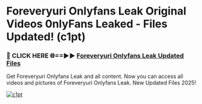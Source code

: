 # Foreveryuri Onlyfans Leak Original Videos 0nlyFans Leaked - Files Updated! (c1pt)

<h3>🔴 CLICK HERE 🌐==►► <a href="https://tinyurl.com/2wckxsce" rel="nofollow">Foreveryuri Onlyfans Leak Updated Files</a></h3>

Get Foreveryuri Onlyfans Leak and all content. Now you can access all videos and pictures of Foreveryuri Onlyfans Leak. New Updated Files 2025!

[![c1pt](https://i.imgur.com/AFduVYN.gif)](https://tinyurl.com/2wckxsce)
